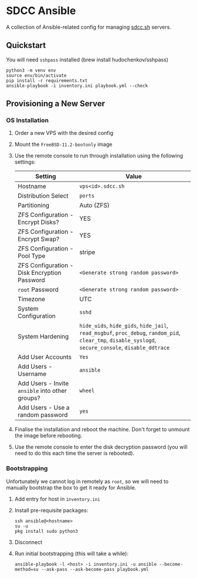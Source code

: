 # SDCC Ansible

A collection of Ansible-related config for managing [sdcc.sh](https://sdcc.sh) servers.

## Quickstart

You will need `sshpass` installed (brew install hudochenkov/sshpass)

```
python3 -m venv env
source env/bin/activate
pip install -r requirements.txt
ansible-playbook -i inventory.ini playbook.yml --check
```

## Provisioning a New Server

### OS Installation

1. Order a new VPS with the desired config

2. Mount the `FreeBSD-11.2-bootonly` image 

3. Use the remote console to run through installation using the following settings:

    | Setting                                           | Value                                                                                                                                                 |
    |---------------------------------------------------|-------------------------------------------------------------------------------------------------------------------------------------------------------|
    | Hostname                                          | `vps<id>.sdcc.sh`                                                                                                                                     |
    | Distribution Select                               | `ports`                                                                                                                                               |
    | Partitioning                                      | Auto (ZFS)                                                                                                                                            |
    | ZFS Configuration - Encrypt Disks?                | YES                                                                                                                                                   |
    | ZFS Configuration - Encrypt Swap?                 | YES                                                                                                                                                   |
    | ZFS Configuration - Pool Type                     | stripe                                                                                                                                                |
    | ZFS Configuration - Disk Encryption Password      | `<Generate strong random password>`                                                                                                                   |
    | `root` Password                                   | `<Generate strong random password>`                                                                                                                   |
    | Timezone                                          | UTC                                                                                                                                                   |
    | System Configuration                              | `sshd`                                                                                                                                                |
    | System Hardening                                  | `hide_uids`, `hide_gids`, `hide_jail`, `read_msgbuf`, `proc_debug`, `random_pid`, `clear_tmp`, `disable_syslogd`, `secure_console`, `disable_ddtrace` |
    | Add User Accounts                                 | `Yes`                                                                                                                                                 |
    | Add Users - Username                              | `ansible`                                                                                                                                             |
    | Add Users - Invite `ansible` into other groups?   | `wheel`                                                                                                                                               |
    | Add Users - Use a random password                 | `yes`                                                                                                                                                 |

4. Finalise the installation and reboot the machine. Don't forget to unmount the image before rebooting.

5. Use the remote console to enter the disk decryption password (you will need to do this each time the server is rebooted).

### Bootstrapping

Unfortunately we cannot log in remotely as `root`, so we will need to manually bootstrap the box to get it ready for Ansible.

1. Add entry for host in `inventory.ini`

2. Install pre-requisite packages:

    ```
    ssh ansible@<hostname>
    su -u
    pkg install sudo python3
    ```

3. Disconnect

4. Run initial bootstrapping (this will take a while):

    ```
    ansible-playbook -l <host> -i inventory.ini -u ansible --become-method=su --ask-pass --ask-become-pass playbook.yml
    ```
